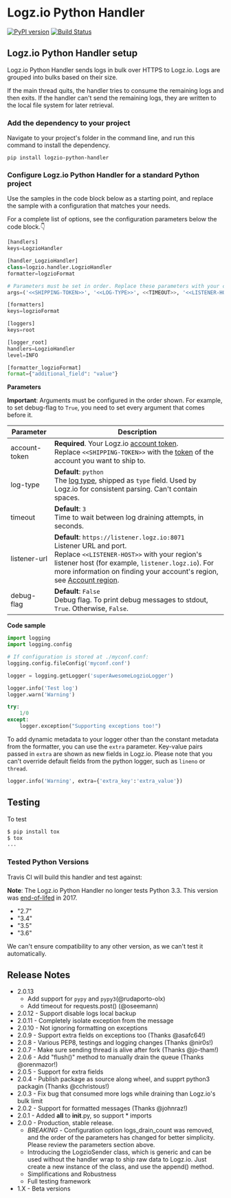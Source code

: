 # Logz.io Python Handler

[![PyPI version](https://badge.fury.io/py/logzio-python-handler.svg)](https://badge.fury.io/py/logzio-python-handler) [![Build Status](https://travis-ci.org/logzio/logzio-python-handler.svg?branch=master)](https://travis-ci.org/logzio/logzio-python-handler)

## Logz.io Python Handler setup

Logz.io Python Handler sends logs in bulk over HTTPS to Logz.io.
Logs are grouped into bulks based on their size.

If the main thread quits, the handler tries to consume the remaining logs and then exits.
If the handler can't send the remaining logs, they are written to the local file system for later retrieval.

### Add the dependency to your project

Navigate to your project's folder in the command line, and run this command to install the dependency.

```shell
pip install logzio-python-handler
```

### Configure Logz.io Python Handler for a standard Python project

Use the samples in the code block below as a starting point, and replace the sample with a configuration that matches your needs.

For a complete list of options, see the configuration parameters below the code block.👇

```python
[handlers]
keys=LogzioHandler

[handler_LogzioHandler]
class=logzio.handler.LogzioHandler
formatter=logzioFormat

# Parameters must be set in order. Replace these parameters with your configuration.
args=('<<SHIPPING-TOKEN>>', '<<LOG-TYPE>>', <<TIMEOUT>>, '<<LISTENER-HOST>>:8071', <<DEBUG-FLAG>>)

[formatters]
keys=logzioFormat

[loggers]
keys=root

[logger_root]
handlers=LogzioHandler
level=INFO

[formatter_logzioFormat]
format={"additional_field": "value"}
```

**Parameters**

**Important**:
Arguments must be configured in the order shown.
For example, to set debug-flag to `True`, you need to set every argument that comes before it.

| Parameter | Description |
|---|---|
| account-token | **Required**. Your Logz.io [account token](https://app.logz.io/#/dashboard/settings/general). <br>  Replace `<<SHIPPING-TOKEN>>` with the [token](https://app.logz.io/#/dashboard/settings/general) of the account you want to ship to. |
| log-type | **Default**: `python` <br>  The [log type](https://docs.logz.io/user-guide/log-shipping/built-in-log-types.html), shipped as `type` field.  Used by Logz.io for consistent parsing.  Can't contain spaces. |
| timeout | **Default**: `3` <br>  Time to wait between log draining attempts, in seconds. |
| listener-url | **Default**: `https://listener.logz.io:8071` <br>  Listener URL and port. <br>  Replace `<<LISTENER-HOST>>` with your region's listener host (for example, `listener.logz.io`). For more information on finding your account's region, see [Account region](https://docs.logz.io/user-guide/accounts/account-region.html). |
| debug-flag | **Default**: `False` <br>  Debug flag. To print debug messages to stdout, `True`. Otherwise, `False`. |

**Code sample**

```python
import logging
import logging.config

# If configuration is stored at ./myconf.conf:
logging.config.fileConfig('myconf.conf')

logger = logging.getLogger('superAwesomeLogzioLogger')

logger.info('Test log')
logger.warn('Warning')

try:
    1/0
except:
    logger.exception("Supporting exceptions too!")
```

To add dynamic metadata to your logger other than the constant metadata from the formatter, you can use the `extra` parameter.
Key-value pairs passed in `extra` are shown as new fields in Logz.io.
Please note that you can't override default fields from the python logger, such as `lineno` or `thread`.

```python
logger.info('Warning', extra={'extra_key':'extra_value'})
```

## Testing

To test 

```bash
$ pip install tox
$ tox
...
```

### Tested Python Versions

Travis CI will build this handler and test against:

**Note**:
The Logz.io Python Handler no longer tests Python 3.3.
This version was [end-of-lifed](https://www.python.org/dev/peps/pep-0398/#id11) in 2017.

- "2.7"
- "3.4"
- "3.5"
- "3.6"

We can't ensure compatibility to any other version, as we can't test it automatically.

## Release Notes

- 2.0.13
  - Add support for `pypy` and `pypy3`(@rudaporto-olx)
  - Add timeout for requests.post() (@oseemann) 
- 2.0.12 - Support disable logs local backup
- 2.0.11 - Completely isolate exception from the message
- 2.0.10 - Not ignoring formatting on exceptions
- 2.0.9 - Support extra fields on exceptions too (Thanks @asafc64!)
- 2.0.8 - Various PEP8, testings and logging changes (Thanks @nir0s!)
- 2.0.7 - Make sure sending thread is alive after fork (Thanks @jo-tham!)
- 2.0.6 - Add "flush()" method to manually drain the queue (Thanks @orenmazor!)
- 2.0.5 - Support for extra fields
- 2.0.4 - Publish package as source along wheel, and supprt python3 packagin (Thanks @cchristous!)
- 2.0.3 - Fix bug that consumed more logs while draining than Logz.io's bulk limit
- 2.0.2 - Support for formatted messages (Thanks @johnraz!)
- 2.0.1 - Added __all__ to __init__.py, so support * imports
- 2.0.0 - Production, stable release.
  - *BREAKING* - Configuration option logs_drain_count was removed, and the order of the parameters has changed for better simplicity. Please review the parameters section above.
  - Introducing the LogzioSender class, which is generic and can be used without the handler wrap to ship raw data to Logz.io. Just create a new instance of the class, and use the append() method.
  - Simplifications and Robustness
  - Full testing framework
- 1.X - Beta versions
